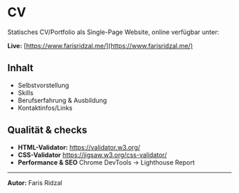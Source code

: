 # CV

Statisches CV/Portfolio als Single-Page Website, online verfügbar unter:

**Live:** [https://www.farisridzal.me/](https://www.farisridzal.me/)

## Inhalt

- Selbstvorstellung
- Skills
- Berufserfahrung & Ausbildung
- Kontaktinfos/Links

## Qualität & checks

- **HTML-Validator:** https://validator.w3.org/
- **CSS-Validator** https://jigsaw.w3.org/css-validator/
- **Performance & SEO** Chrome DevTools -> Lighthouse Report

---

**Autor:** Faris Ridzal